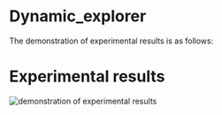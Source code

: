 # Dynamic_explorer
The demonstration of experimental results is as follows:
# Experimental results
![demonstration of experimental results](https://github.com/Joosoo1/Dynamic-explorer/blob/main/exoloration.gif)
